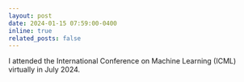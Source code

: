 ```yaml
---
layout: post
date: 2024-01-15 07:59:00-0400
inline: true
related_posts: false
---
```


I attended the International Conference on Machine Learning (ICML) virtually in July 2024.

